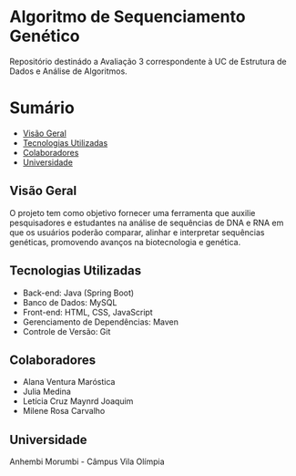 # Algoritmo de Sequenciamento Genético

Repositório destinádo a Avaliação 3 correspondente à UC de Estrutura de Dados e Análise de Algoritmos.

# Sumário

- [Visão Geral](#visão-geral)
- [Tecnologias Utilizadas](#tecnologias-utilizadas)
- [Colaboradores](#colaboradores)
- [Universidade](#universidade)

## Visão Geral

O projeto tem como objetivo fornecer uma ferramenta que auxilie pesquisadores e estudantes na análise de sequências de DNA e RNA em que os usuários poderão comparar, alinhar e interpretar sequências genéticas, promovendo avanços na biotecnologia e genética.

## Tecnologias Utilizadas

- Back-end: Java (Spring Boot)
- Banco de Dados: MySQL
- Front-end: HTML, CSS, JavaScript 
- Gerenciamento de Dependências: Maven
- Controle de Versão: Git

## Colaboradores 

- Alana Ventura Maróstica
- Julia Medina
- Letícia Cruz Maynrd Joaquim
- Milene Rosa Carvalho

## Universidade 

Anhembi Morumbi - Câmpus Vila Olímpia 
